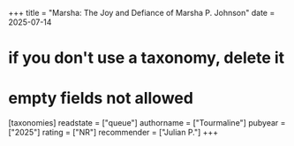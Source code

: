 +++
title = "Marsha: The Joy and Defiance of Marsha P. Johnson"
date = 2025-07-14
# if you don't use a taxonomy, delete it
# empty fields not allowed
[taxonomies]
  readstate = ["queue"]
  authorname = ["Tourmaline"]
  pubyear = ["2025"]
  rating = ["NR"]
  recommender = ["Julian P."]
+++